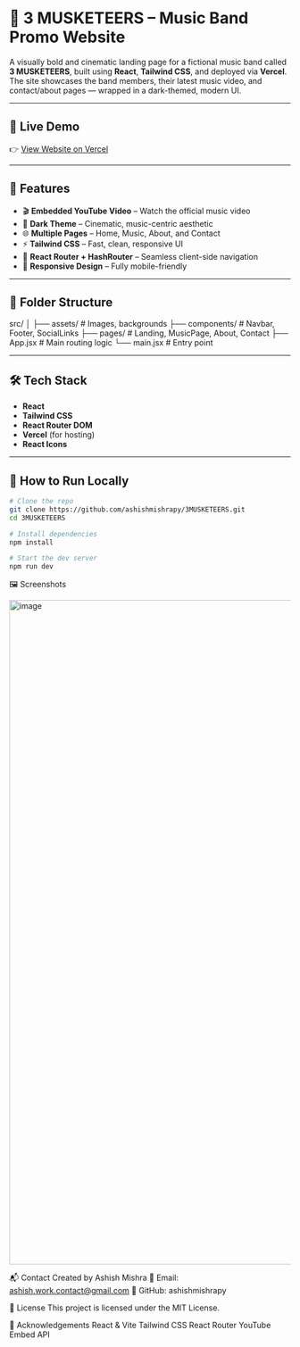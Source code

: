 # 🎸 3 MUSKETEERS – Music Band Promo Website

A visually bold and cinematic landing page for a fictional music band called **3 MUSKETEERS**, built using **React**, **Tailwind CSS**, and deployed via **Vercel**. The site showcases the band members, their latest music video, and contact/about pages — wrapped in a dark-themed, modern UI.

---

## 🔗 Live Demo

👉 [View Website on Vercel](https://3musketeers.vercel.app/)

---

## 🚀 Features

- 🎬 **Embedded YouTube Video** – Watch the official music video
- 🌌 **Dark Theme** – Cinematic, music-centric aesthetic
- 🌐 **Multiple Pages** – Home, Music, About, and Contact
- ⚡ **Tailwind CSS** – Fast, clean, responsive UI
- 🧭 **React Router + HashRouter** – Seamless client-side navigation
- 📱 **Responsive Design** – Fully mobile-friendly

---

## 📁 Folder Structure

src/
│
├── assets/ # Images, backgrounds
├── components/ # Navbar, Footer, SocialLinks
├── pages/ # Landing, MusicPage, About, Contact
├── App.jsx # Main routing logic
└── main.jsx # Entry point

---

## 🛠 Tech Stack

- **React**
- **Tailwind CSS**
- **React Router DOM**
- **Vercel** (for hosting)
- **React Icons**

---

## 🧪 How to Run Locally

```bash
# Clone the repo
git clone https://github.com/ashishmishrapy/3MUSKETEERS.git
cd 3MUSKETEERS

# Install dependencies
npm install

# Start the dev server
npm run dev
```
🖼️ Screenshots

<img width="2157" height="1191" alt="image" src="https://github.com/user-attachments/assets/f347a161-eade-4853-b272-0e18e8cbf0bb" />

📬 Contact
Created by Ashish Mishra
📧 Email: ashish.work.contact@gmail.com
🐙 GitHub: ashishmishrapy

📄 License
This project is licensed under the MIT License.

🙌 Acknowledgements
React & Vite
Tailwind CSS
React Router
YouTube Embed API


